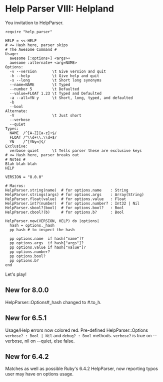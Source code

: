 # Help Parser VIII: Helpland

You invitation to HelpParser.

    require "help_parser"

    HELP = <<-HELP
    # <= Hash here, parser skips
    # The Awesome Command #
    Usage:
      awesome [:options+] <args>+
      awesome :alternate+ <arg=NAME>
    Options:
      -v --version       \t Give version and quit
      -h --help          \t Give help and quit
      -s --long          \t Short long synonyms
      --name=NAME        \t Typed
      --number 5         \t Defaulted
      --value=FLOAT 1.23 \t Typed and Defaulted
      -a --all=YN y      \t Short, long, typed, and defaulted
      -b
      --bool
    Alternate:
      -V                 \t Just short
      --verbose
      --quiet
    Types:
      NAME  /^[A-Z][a-z]+$/
      FLOAT /^\\d+\\.\\d+$/
      YN    /^[YNyn]$/
    Exclusive:
      verbose quiet      \t Tells parser these are exclusive keys
    # <= Hash here, parser breaks out
    # Notes #
    Blah blah blah
    HELP

    VERSION = "8.0.0"

    # Macros:
    HelpParser.string(name)  # for options.name    : String
    HelpParser.strings(args) # for options.args    : Array(String)
    HelpParser.float(value)  # for options.value   : Float
    HelpParser.int?(number)  # for options.number? : Int32 | Nil
    HelpParser.sbool?(bool)  # for options.bool?   : Bool
    HelpParser.cbool?(b)     # for options.b?      : Bool

    HelpParser.new(VERSION, HELP) do |options|
      hash = options._hash
      pp hash # to inspect the hash

      pp options.name  if hash["name"]?
      pp options.args  if hash["args"]?
      pp options.value if hash["value"]?
      pp options.number?
      pp options.bool?
      pp options.b?
    end

Let's play!

## New for 8.0.0

HelpParser::Options#_hash changed to #.to_h.

## New for 6.5.1

Usage/Help errors now colored red.
Pre-defined HelpParser::Options `verbose? : Bool | Nil` and `debug? : Bool` methods.
`verbose?` is true on --verbose, nil on --quiet, else false.

## New for 6.4.2

Matches as well as possible Ruby's 6.4.2 HelpParser,
now reporting typos user may have on options usage.

